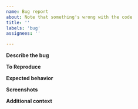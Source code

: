 ```yaml
---
name: Bug report
about: Note that something's wrong with the code
title: ''
labels: 'bug'
assignees: ''

---
```


**Describe the bug**
<!--- A clear and concise description of what the bug is. --->

**To Reproduce**
<!--- Steps to reproduce the behavior: --->

**Expected behavior**
<!--- A clear and concise description of what you expected to happen. --->

**Screenshots**
<!--- If applicable, add screenshots to help explain your problem. --->


**Additional context**
<!--- Add any other context about the problem here. --->
